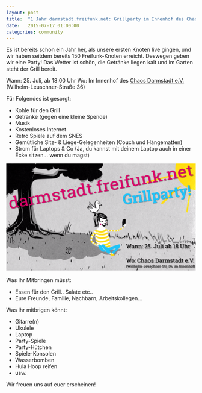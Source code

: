 ```yaml
---
layout: post
title:  "1 Jahr darmstadt.freifunk.net: Grillparty im Innenhof des Chaos Darmstadt e.V."
date:   2015-07-17 01:00:00
categories: community
---
```


Es ist bereits schon ein Jahr her, als unsere ersten Knoten live gingen, und wir haben seitdem bereits 150 Freifunk-Knoten erreicht.
Deswegen geben wir eine Party! Das Wetter ist schön, die Getränke liegen kalt und im Garten steht der Grill bereit.

Wann: 25. Juli, ab 18:00 Uhr
Wo: Im Innenhof des [Chaos Darmstadt e.V.](https://chaos-darmstadt.de/) (Wilhelm-Leuschner-Straße 36)

<!--*-->

Für Folgendes ist gesorgt:

- Kohle für den Grill
- Getränke (gegen eine kleine Spende)
- Musik
- Kostenloses Internet
- Retro Spiele auf dem SNES
- Gemütliche Sitz- & Liege-Gelegenheiten (Couch und Hängematten)
- Strom für Laptops & Co (Ja, du kannst mit deinem Laptop auch in einer Ecke sitzen... wenn du magst)

![darmstadt.freifunk.net Grillparty am 25.07.15](/images/posts/2015-07-17-grillparty.png "It's party time!")

Was Ihr Mitbringen müsst:

- Essen für den Grill.. Salate etc..
- Eure Freunde, Familie, Nachbarn, Arbeitskollegen...

Was Ihr mitbrigen könnt:

- Gitarre(n)
- Ukulele
- Laptop
- Party-Spiele
- Party-Hütchen
- Spiele-Konsolen
- Wasserbomben
- Hula Hoop reifen
- usw.

Wir freuen uns auf euer erscheinen!

